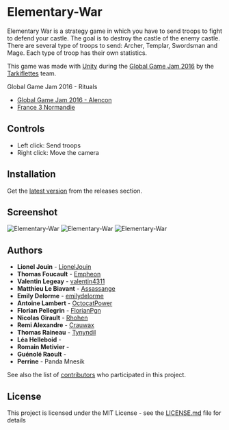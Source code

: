 # Elementary-War

Elementary War is a strategy game in which you have to send troops to fight to defend your castle. The goal is to destroy the castle of the enemy castle. There are several type of troops to send: Archer, Templar, Swordsman and Mage. Each type of troop has their own statistics.

This game was made with [Unity](https://unity3d.com/) during the [Global Game Jam 2016](https://globalgamejam.org/2016/games) by the [Tarkiflettes](https://github.com/Tarkiflettes) team.

Global Game Jam 2016 - Rituals

* [Global Game Jam 2016 - Alencon](https://globalgamejam.org/2016/jam-sites/alen%C3%A7on-startech61)
* [France 3 Normandie](https://france3-regions.francetvinfo.fr/normandie/orne/alencon/global-game-jam-48-heures-creer-maximum-jeux-video-917467.html)

## Controls

* Left click: Send troops 
* Right click: Move the camera

## Installation

Get the [latest version](https://github.com/Tarkiflettes/Elementary-War/releases) from the releases section.

## Screenshot

![Elementary-War](https://i.imgur.com/xeXjH5a.png)
![Elementary-War](https://i.imgur.com/69L9AvC.png)
![Elementary-War](https://i.imgur.com/nUxCAmv.png)

## Authors

* **Lionel Jouin** - [LionelJouin](https://github.com/LionelJouin)
* **Thomas Foucault** - [Empheon](https://github.com/Empheon)
* **Valentin Legeay** - [valentin4311](https://github.com/valentin4311)
* **Matthieu Le Biavant** - [Assassange](https://github.com/Assassange)
* **Emily Delorme** - [emilydelorme](https://github.com/emilydelorme)
* **Antoine Lambert** - [OctocatPower](https://github.com/OctocatPower)
* **Florian Pellegrin** - [FlorianPgn](https://github.com/FlorianPgn)
* **Nicolas Girault** - [Rhohen](https://github.com/Rhohen)
* **Remi Alexandre** - [Crauwax](https://github.com/Crauwax)
* **Thomas Raineau** - [Tynyndil](https://github.com/Tynyndil)
* **Léa Helleboid** - [](https://github.com/)
* **Romain Metivier** - [](https://github.com/)
* **Guénolé Raoult** - [](https://github.com/)
* **Perrine** - Panda Mnesik

See also the list of [contributors](https://github.com/Tarkiflettes/Elementary-War/graphs/contributors) who participated in this project.

## License

This project is licensed under the MIT License - see the [LICENSE.md](LICENSE.md) file for details